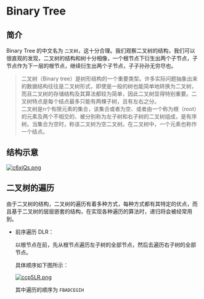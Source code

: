 # Binary Tree

## 简介

Binary Tree 的中文名为 `二叉树`，这十分合理。我们观察二叉树的结构，我们可以很直观的发现，二叉树的结构和树十分相像，一个根节点下衍生出两个子节点，子节点作为下一层的根节点，继续衍生出两个子节点，子子孙孙无穷尽也。

> 二叉树（Binary tree）是树形结构的一个重要类型。许多实际问题抽象出来的数据结构往往是二叉树形式，即使是一般的树也能简单地转换为二叉树，而且二叉树的存储结构及其算法都较为简单，因此二叉树显得特别重要。二叉树特点是每个结点最多只能有两棵子树，且有左右之分。<br>
> 二叉树是n个有限元素的集合，该集合或者为空、或者由一个称为根（root）的元素及两个不相交的、被分别称为左子树和右子树的二叉树组成，是有序树。当集合为空时，称该二叉树为空二叉树。在二叉树中，一个元素也称作一个结点。

## 结构示意

[![c6xjQs.png](https://z3.ax1x.com/2021/04/14/c6xjQs.png)](https://imgtu.com/i/c6xjQs)

## 二叉树的遍历

由于二叉树的结构，二叉树的遍历有着多种方式，每种方式都有其特定的优点，而且基于二叉树的层层嵌套的结构，在实现各种遍历的算法时，递归将会被经常用到。

- 前序遍历 DLR：

    以根节点在前，先从根节点遍历左子树的全部节点，然后去遍历右子树的全部节点。

    具体顺序如下图所示：

    [![ccp5LR.png](https://z3.ax1x.com/2021/04/14/ccp5LR.png)](https://imgtu.com/i/ccp5LR)

    其中遍历的顺序为 `FBADCEGIH`
